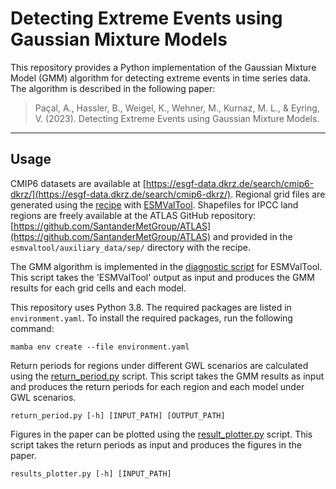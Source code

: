 # Detecting Extreme Events using Gaussian Mixture Models

This repository provides a Python implementation of the Gaussian Mixture Model (GMM) algorithm for detecting extreme events in time series data. The algorithm is described in the following paper:

> Paçal, A., Hassler, B., Weigel, K., Wehner, M., Kurnaz, M. L., & Eyring, V. (2023). Detecting Extreme Events using Gaussian Mixture Models.
------------------------------------------------------------------------
## Usage

CMIP6 datasets are available at [https://esgf-data.dkrz.de/search/cmip6-dkrz/](https://esgf-data.dkrz.de/search/cmip6-dkrz/). Regional grid files are generated using the [recipe](esmvaltool/recipe_gmm_ssp.yml) with [ESMValTool](https://github.com/ESMValGroup/ESMValTool). Shapefiles for IPCC land regions are freely available at the ATLAS GitHub repository: [https://github.com/SantanderMetGroup/ATLAS](https://github.com/SantanderMetGroup/ATLAS) and provided in the `esmvaltool/auxiliary_data/sep/` directory with the recipe.

The GMM algorithm is implemented in the [diagnostic script](esmvaltool/diag_scripts/gmm/gmm_analysis.py) for ESMValTool. This script takes the 'ESMValTool' output as input and produces the GMM results for each grid cells and each model. 

This repository uses Python 3.8. The required packages are listed in `environment.yaml`. To install the required packages, run the following command:

    mamba env create --file environment.yaml

Return periods for regions under different GWL scenarios are calculated using the [return_period.py](return_period.py) script. This script takes the GMM results as input and produces the return periods for each region and each model under GWL scenarios.

    return_period.py [-h] [INPUT_PATH] [OUTPUT_PATH]

Figures in the paper can be plotted using the [result_plotter.py](result_plotter.py) script. This script takes the return periods as input and produces the figures in the paper.

    results_plotter.py [-h] [INPUT_PATH]